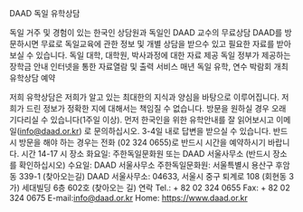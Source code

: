 DAAD 독일 유학상담

독일 거주 및 경험이 있는 한국인 상담원과 독일인 DAAD 교수의 무료상담
DAAD를 방문하시면 무료로 독일교육에 관한 정보 및 개별 상담을 받으수 있고 필요한 자료를 받아보실 수 있습니다.
독일 대학, 대학원, 박사과정에 대한 자료 제공 
독일 정부가 제공하는 장학금 안내 
인터넷을 통한 자료열람 및 출력 서비스 
매년 독일 유학, 연수 박람회 개최 
유학상담 예약

저희 유학상담은 저희가 알고 있는 최대한의 지식과 양심을 바탕으로 이루어집니다. 저희가 드린 정보가 정확한 지에 대해서는 책임질 수 없습니다. 방문을 원하실 경우 오래 기다리실 수 있습니다(1주일 이상). 먼저 한국인을 위한 유학안내를 잘 읽어보시고 이메일(info@daad.or.kr) 로 문의하십시오. 3-4일 내로 답변을 받으실 수 있습니다. 반드시 방문을 해야 하는 경우는 전화 (02 324 0655)로 반드시 시간을 예약하시기 바랍니다.
시간	14-17 시
장소	화요일: 주한독일문화원 또는 DAAD 서울사무소 (반드시 장소를 확인하십시오)
수요일: DAAD 서울사무소
 	주한독일문화원: 서울특별시 용산구 후암동 339-1 (찾아오는길)
DAAD 서울사무소: 04633, 서울시 중구 퇴계로 108 (회현동 3가) 세대빌딩 6층 602호 (찾아오는 길)
연락	Tel.: + 82 02 324 0655
Fax: + 82 02 324 0675
E-mail:info@daad.or.kr
Home: https://www.daad.or.kr